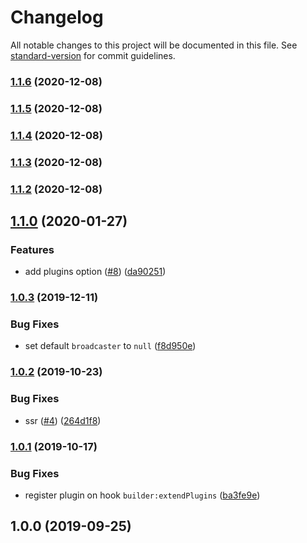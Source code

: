 # Changelog

All notable changes to this project will be documented in this file. See [standard-version](https://github.com/conventional-changelog/standard-version) for commit guidelines.

### [1.1.6](https://github.com/strangetin/laravel-echo/compare/v1.1.5...v1.1.6) (2020-12-08)

### [1.1.5](https://github.com/strangetin/laravel-echo/compare/v1.1.4...v1.1.5) (2020-12-08)

### [1.1.4](https://github.com/strangetin/laravel-echo/compare/v1.1.3...v1.1.4) (2020-12-08)

### [1.1.3](https://github.com/strangetin/laravel-echo/compare/v1.1.2...v1.1.3) (2020-12-08)

### [1.1.2](https://github.com/strangetin/laravel-echo/compare/v1.1.0...v1.1.2) (2020-12-08)

## [1.1.0](https://github.com/nuxt-community/laravel-echo/compare/v1.0.3...v1.1.0) (2020-01-27)


### Features

* add plugins option ([#8](https://github.com/nuxt-community/laravel-echo/issues/8)) ([da90251](https://github.com/nuxt-community/laravel-echo/commit/da90251))

### [1.0.3](https://github.com/nuxt-community/laravel-echo/compare/v1.0.2...v1.0.3) (2019-12-11)


### Bug Fixes

* set default `broadcaster` to `null` ([f8d950e](https://github.com/nuxt-community/laravel-echo/commit/f8d950e))

### [1.0.2](https://github.com/nuxt-community/laravel-echo/compare/v1.0.1...v1.0.2) (2019-10-23)


### Bug Fixes

* ssr ([#4](https://github.com/nuxt-community/laravel-echo/issues/4)) ([264d1f8](https://github.com/nuxt-community/laravel-echo/commit/264d1f8))

### [1.0.1](https://github.com/nuxt-community/laravel-echo/compare/v1.0.0...v1.0.1) (2019-10-17)


### Bug Fixes

* register plugin on hook `builder:extendPlugins` ([ba3fe9e](https://github.com/nuxt-community/laravel-echo/commit/ba3fe9e))

## 1.0.0 (2019-09-25)
